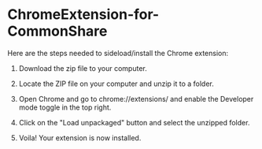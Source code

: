 # ChromeExtension-for-CommonShare

Here are the steps needed to sideload/install the Chrome extension:

1. Download the zip file to your computer.

2. Locate the ZIP file on your computer and unzip it to a folder.

3. Open Chrome and go to chrome://extensions/ and enable the Developer mode toggle in the top right.

4. Click on the "Load unpackaged" button and select the unzipped folder.

5. Voila! Your extension is now installed.